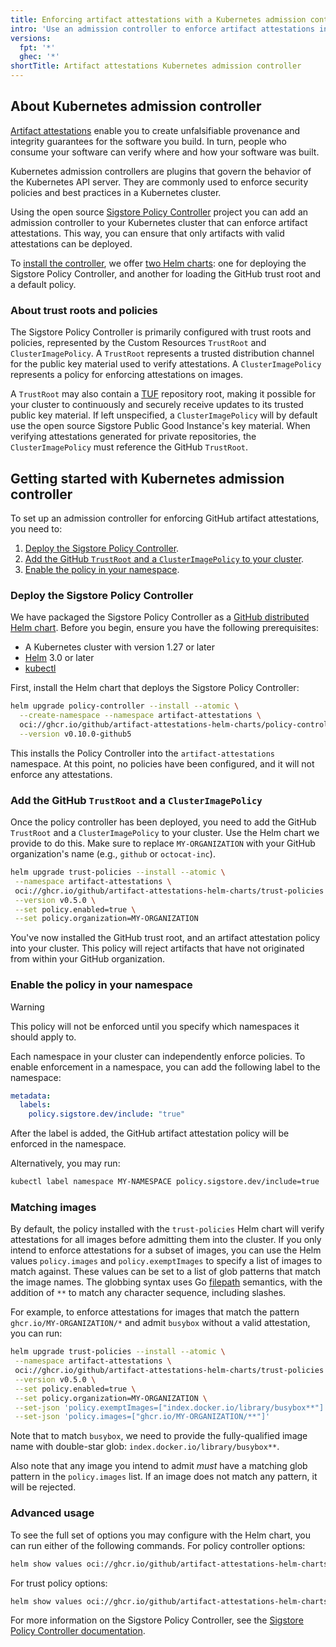 ```yaml
---
title: Enforcing artifact attestations with a Kubernetes admission controller
intro: 'Use an admission controller to enforce artifact attestations in your Kubernetes cluster.'
versions:
  fpt: '*'
  ghec: '*'
shortTitle: Artifact attestations Kubernetes admission controller
---
```


## About Kubernetes admission controller

[Artifact attestations](/actions/security-guides/using-artifact-attestations-to-establish-provenance-for-builds) enable you to create unfalsifiable provenance and integrity guarantees for the software you build. In turn, people who consume your software can verify where and how your software was built.

Kubernetes admission controllers are plugins that govern the behavior of the Kubernetes API server. They are commonly used to enforce security policies and best practices in a Kubernetes cluster.

Using the open source [Sigstore Policy Controller](https://docs.sigstore.dev/policy-controller/overview/) project you can add an admission controller to your Kubernetes cluster that can enforce artifact attestations. This way, you can ensure that only artifacts with valid attestations can be deployed.

To [install the controller](#getting-started-with-kubernetes-admission-controller), we offer [two Helm charts](https://github.com/github/artifact-attestations-helm-charts): one for deploying the Sigstore Policy Controller, and another for loading the GitHub trust root and a default policy.

### About trust roots and policies

The Sigstore Policy Controller is primarily configured with trust roots and policies, represented by the Custom Resources `TrustRoot` and `ClusterImagePolicy`. A `TrustRoot` represents a trusted distribution channel for the public key material used to verify attestations. A `ClusterImagePolicy` represents a policy for enforcing attestations on images.

A `TrustRoot` may also contain a [TUF](https://theupdateframework.io/) repository root, making it possible for your cluster to continuously and securely receive updates to its trusted public key material. If left unspecified, a `ClusterImagePolicy` will by default use the open source Sigstore Public Good Instance's key material. When verifying attestations generated for private repositories, the `ClusterImagePolicy` must reference the GitHub `TrustRoot`.

## Getting started with Kubernetes admission controller

To set up an admission controller for enforcing GitHub artifact attestations, you need to:

1. [Deploy the Sigstore Policy Controller](#deploy-the-sigstore-policy-controller).
1. [Add the GitHub `TrustRoot` and a `ClusterImagePolicy` to your cluster](#add-the-github-trustroot-and-a-clusterimagepolicy).
1. [Enable the policy in your namespace](#enable-the-policy-in-your-namespace).

### Deploy the Sigstore Policy Controller

We have packaged the Sigstore Policy Controller as a [GitHub distributed Helm chart](https://github.com/github/artifact-attestations-helm-charts). Before you begin, ensure you have the following prerequisites:

* A Kubernetes cluster with version 1.27 or later
* [Helm](https://helm.sh/docs/intro/install/) 3.0 or later
* [kubectl](https://kubernetes.io/docs/tasks/tools/)

First, install the Helm chart that deploys the Sigstore Policy Controller:

```bash copy
helm upgrade policy-controller --install --atomic \
  --create-namespace --namespace artifact-attestations \
  oci://ghcr.io/github/artifact-attestations-helm-charts/policy-controller \
  --version v0.10.0-github5
```

This installs the Policy Controller into the `artifact-attestations` namespace. At this point, no policies have been configured, and it will not enforce any attestations.

### Add the GitHub `TrustRoot` and a `ClusterImagePolicy`

Once the policy controller has been deployed, you need to add the GitHub `TrustRoot` and a `ClusterImagePolicy` to your cluster. Use the Helm chart we provide to do this. Make sure to replace `MY-ORGANIZATION` with your GitHub organization's name (e.g., `github` or `octocat-inc`).

```bash copy
helm upgrade trust-policies --install --atomic \
 --namespace artifact-attestations \
 oci://ghcr.io/github/artifact-attestations-helm-charts/trust-policies \
 --version v0.5.0 \
 --set policy.enabled=true \
 --set policy.organization=MY-ORGANIZATION
```

You've now installed the GitHub trust root, and an artifact attestation policy into your cluster. This policy will reject artifacts that have not originated from within your GitHub organization.

### Enable the policy in your namespace

> [!WARNING]
> This policy will not be enforced until you specify which namespaces it should apply to.

Each namespace in your cluster can independently enforce policies. To enable enforcement in a namespace, you can add the following label to the namespace:

```yaml
metadata:
  labels:
    policy.sigstore.dev/include: "true"
```

After the label is added, the GitHub artifact attestation policy will be enforced in the namespace.

Alternatively, you may run:

```bash copy
kubectl label namespace MY-NAMESPACE policy.sigstore.dev/include=true
```

### Matching images

By default, the policy installed with the `trust-policies` Helm chart will verify attestations for all images before admitting them into the cluster. If you only intend to enforce attestations for a subset of images, you can use the Helm values `policy.images` and `policy.exemptImages` to specify a list of images to match against. These values can be set to a list of glob patterns that match the image names. The globbing syntax uses Go [filepath](https://pkg.go.dev/path/filepath#Match) semantics, with the addition of `**` to match any character sequence, including slashes.

For example, to enforce attestations for images that match the pattern `ghcr.io/MY-ORGANIZATION/*` and admit `busybox` without a valid attestation, you can run:

```bash copy
helm upgrade trust-policies --install --atomic \
 --namespace artifact-attestations \
 oci://ghcr.io/github/artifact-attestations-helm-charts/trust-policies \
 --version v0.5.0 \
 --set policy.enabled=true \
 --set policy.organization=MY-ORGANIZATION \
 --set-json 'policy.exemptImages=["index.docker.io/library/busybox**"]' \
 --set-json 'policy.images=["ghcr.io/MY-ORGANIZATION/**"]'
 ```

Note that to match `busybox`, we need to provide the fully-qualified image name with double-star glob: `index.docker.io/library/busybox**`.

Also note that any image you intend to admit _must_ have a matching glob pattern in the `policy.images` list. If an image does not match any pattern, it will be rejected.

### Advanced usage

To see the full set of options you may configure with the Helm chart, you can run either of the following commands.
For policy controller options:

```bash copy
helm show values oci://ghcr.io/github/artifact-attestations-helm-charts/policy-controller --version v0.10.0-github5
```

For trust policy options:

```bash copy
helm show values oci://ghcr.io/github/artifact-attestations-helm-charts/trust-policies --version v0.5.0
```

For more information on the Sigstore Policy Controller, see the [Sigstore Policy Controller documentation](https://docs.sigstore.dev/policy-controller/overview/).
